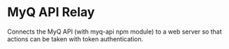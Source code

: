 # MyQ API Relay

Connects the MyQ API (with myq-api npm module) to a web server so that actions can be taken with token authentication.
